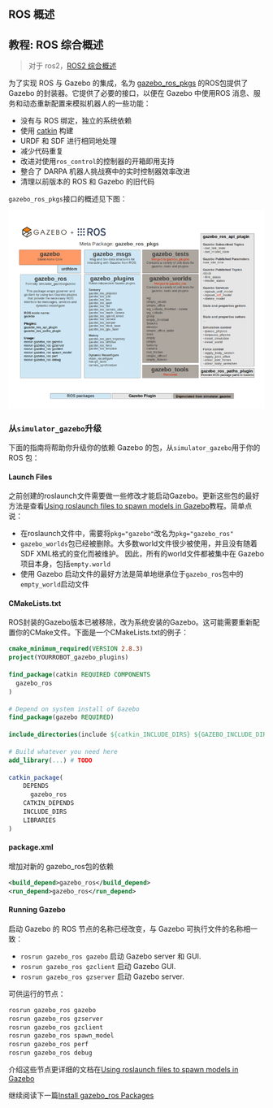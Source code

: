 ## ROS 概述
## 教程: ROS 综合概述

> 对于 ros2，[ROS2 综合概述](http://gazebosim.org/tutorials?tut=ros2_overview)

为了实现 ROS 与 Gazebo 的集成，名为 [gazebo_ros_pkgs](http://ros.org/wiki/gazebo_ros_pkgs) 的ROS包提供了 Gazebo 的封装器。它提供了必要的接口，以便在 Gazebo 中使用ROS 消息、服务和动态重新配置来模拟机器人的一些功能：

+ 没有与 ROS 绑定，独立的系统依赖
+ 使用 [catkin](http://www.ros.org/wiki/catkin) 构建
+ URDF 和 SDF 进行相同地处理
+ 减少代码重复
+ 改进对使用`ros_control`的控制器的开箱即用支持
+ 整合了 DARPA 机器人挑战赛中的实时控制器效率改进
+ 清理以前版本的 ROS 和 Gazebo 的旧代码

`gazebo_ros_pkgs`接口的概述见下图：

![](./overapi.png)

### 从`simulator_gazebo`升级

下面的指南将帮助你升级你的依赖 Gazebo 的包，从`simulator_gazebo`用于你的 ROS 包：

#### Launch Files

之前创建的roslaunch文件需要做一些修改才能启动Gazebo。更新这些包的最好方法是查看[Using roslaunch files to spawn models in Gazebo](./Using%20roslaunch.md)教程。简单点说：

+ 在roslaunch文件中，需要将`pkg="gazebo"`改名为`pkg="gazebo_ros"`
+ `gazebo_worlds`包已经被删除。大多数world文件很少被使用，并且没有随着SDF XML格式的变化而被维护。
因此，所有的world文件都被集中在 Gazebo 项目本身，包括`empty.world`
+ 使用 Gazebo 启动文件的最好方法是简单地继承位于`gazebo_ros`包中的`empty_world`启动文件

#### CMakeLists.txt

ROS封装的Gazebo版本已被移除，改为系统安装的Gazebo。这可能需要重新配置你的CMake文件。下面是一个CMakeLists.txt的例子：

```cmake
cmake_minimum_required(VERSION 2.8.3)
project(YOURROBOT_gazebo_plugins)

find_package(catkin REQUIRED COMPONENTS
  gazebo_ros
)

# Depend on system install of Gazebo
find_package(gazebo REQUIRED)

include_directories(include ${catkin_INCLUDE_DIRS} ${GAZEBO_INCLUDE_DIRS} ${SDFormat_INCLUDE_DIRS})

# Build whatever you need here
add_library(...) # TODO

catkin_package(
    DEPENDS
      gazebo_ros
    CATKIN_DEPENDS
    INCLUDE_DIRS
    LIBRARIES
)
```

#### package.xml

增加对新的 gazebo_ros包的依赖

```xml
<build_depend>gazebo_ros</build_depend>
<run_depend>gazebo_ros</run_depend>
```

#### Running Gazebo

启动 Gazebo 的 ROS 节点的名称已经改变，与 Gazebo 可执行文件的名称相一致：

+ `rosrun gazebo_ros gazebo` 启动 Gazebo server 和 GUI.
+ `rosrun gazebo_ros gzclient` 启动 Gazebo GUI.
+ `rosrun gazebo_ros gzserver` 启动 Gazebo server.

可供运行的节点：

```sh
rosrun gazebo_ros gazebo
rosrun gazebo_ros gzserver
rosrun gazebo_ros gzclient
rosrun gazebo_ros spawn_model
rosrun gazebo_ros perf
rosrun gazebo_ros debug
```

介绍这些节点更详细的文档在[Using roslaunch files to spawn models in Gazebo](./Using%20roslaunch.md)

继续阅读下一篇[Install gazebo_ros Packages](./Installing%20gazebo_ros_pkgs(ROS%201).md)

